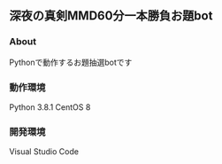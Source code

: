 ## 深夜の真剣MMD60分一本勝負お題bot

### About
Pythonで動作するお題抽選botです

### 動作環境
Python 3.8.1
CentOS 8

### 開発環境
Visual Studio Code